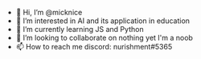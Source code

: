 - 👋 Hi, I’m @micknice
- 👀 I’m interested in AI and its application in education
- 🌱 I’m currently learning JS and Python
- 💞️ I’m looking to collaborate on nothing yet I'm a noob
- 📫 How to reach me discord: nurishment#5365

<!---
micknice/micknice is a ✨ special ✨ repository because its `README.md` (this file) appears on your GitHub profile.
You can click the Preview link to take a look at your changes.
--->
